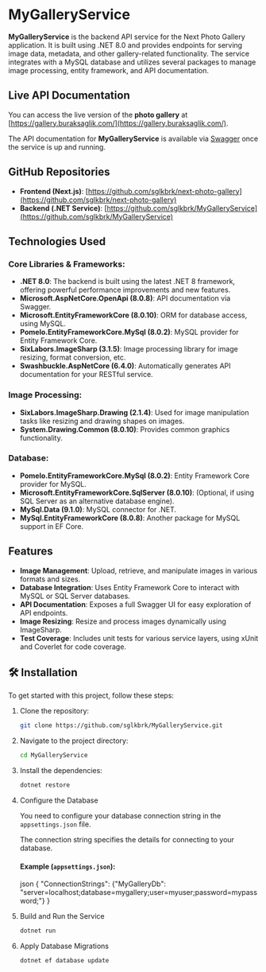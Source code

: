 # MyGalleryService

**MyGalleryService** is the backend API service for the Next Photo Gallery application. It is built using .NET 8.0 and provides endpoints for serving image data, metadata, and other gallery-related functionality. The service integrates with a MySQL database and utilizes several packages to manage image processing, entity framework, and API documentation.

## Live API Documentation

You can access the live version of the **photo gallery** at [https://gallery.buraksaglik.com/](https://gallery.buraksaglik.com/).

The API documentation for **MyGalleryService** is available via [Swagger](https://your-api-docs-url-here) once the service is up and running.

## GitHub Repositories

- **Frontend (Next.js)**: [https://github.com/sglkbrk/next-photo-gallery](https://github.com/sglkbrk/next-photo-gallery)
- **Backend (.NET Service)**: [https://github.com/sglkbrk/MyGalleryService](https://github.com/sglkbrk/MyGalleryService)

## Technologies Used

### Core Libraries & Frameworks:

- **.NET 8.0**: The backend is built using the latest .NET 8 framework, offering powerful performance improvements and new features.
- **Microsoft.AspNetCore.OpenApi (8.0.8)**: API documentation via Swagger.
- **Microsoft.EntityFrameworkCore (8.0.10)**: ORM for database access, using MySQL.
- **Pomelo.EntityFrameworkCore.MySql (8.0.2)**: MySQL provider for Entity Framework Core.
- **SixLabors.ImageSharp (3.1.5)**: Image processing library for image resizing, format conversion, etc.
- **Swashbuckle.AspNetCore (6.4.0)**: Automatically generates API documentation for your RESTful service.

### Image Processing:

- **SixLabors.ImageSharp.Drawing (2.1.4)**: Used for image manipulation tasks like resizing and drawing shapes on images.
- **System.Drawing.Common (8.0.10)**: Provides common graphics functionality.

### Database:

- **Pomelo.EntityFrameworkCore.MySql (8.0.2)**: Entity Framework Core provider for MySQL.
- **Microsoft.EntityFrameworkCore.SqlServer (8.0.10)**: (Optional, if using SQL Server as an alternative database engine).
- **MySql.Data (9.1.0)**: MySQL connector for .NET.
- **MySql.EntityFrameworkCore (8.0.8)**: Another package for MySQL support in EF Core.

## Features

- **Image Management**: Upload, retrieve, and manipulate images in various formats and sizes.
- **Database Integration**: Uses Entity Framework Core to interact with MySQL or SQL Server databases.
- **API Documentation**: Exposes a full Swagger UI for easy exploration of API endpoints.
- **Image Resizing**: Resize and process images dynamically using ImageSharp.
- **Test Coverage**: Includes unit tests for various service layers, using xUnit and Coverlet for code coverage.

## 🛠 Installation

To get started with this project, follow these steps:

1. Clone the repository:

   ```bash
   git clone https://github.com/sglkbrk/MyGalleryService.git
   ```

2. Navigate to the project directory:

   ```bash
   cd MyGalleryService
   ```

3. Install the dependencies:

   ```bash
   dotnet restore
   ```

4. Configure the Database

   You need to configure your database connection string in the `appsettings.json` file.

   The connection string specifies the details for connecting to your database.

   #### Example (`appsettings.json`):

   json
   {
   "ConnectionStrings": {"MyGalleryDb": "server=localhost;database=mygallery;user=myuser;password=mypassword;"}
   }

5. Build and Run the Service

   ```bash
   dotnet run

   ```

6. Apply Database Migrations
   ```bash
   dotnet ef database update
   ```

```

```
